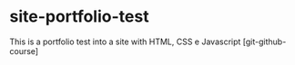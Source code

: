 # site-portfolio-test
This is a portfolio test into a site with HTML, CSS e Javascript [git-github-course]
